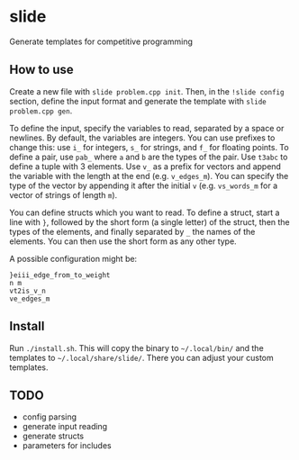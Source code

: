 # slide
Generate templates for competitive programming

## How to use
Create a new file with `slide problem.cpp init`. Then, in the `!slide config` section, define the input format and generate the template with `slide problem.cpp gen`.

To define the input, specify the variables to read, separated by a space or newlines. By default, the variables are integers. You can use prefixes to change this: use `i_` for integers, `s_` for strings, and `f_` for floating points. To define a pair, use `pab_` where `a` and `b` are the types of the pair. Use `t3abc` to define a tuple with 3 elements. Use `v_` as a prefix for vectors and append the variable with the length at the end (e.g. `v_edges_m`). You can specify the type of the vector by appending it after the initial `v` (e.g. `vs_words_m` for a vector of strings of length `m`).

You can define structs which you want to read. To define a struct, start a line with `}`, followed by the short form (a single letter) of the struct, then the types of the elements, and finally separated by `_` the names of the elements. You can then use the short form as any other type.

A possible configuration might be:

```
}eiii_edge_from_to_weight
n m
vt2is_v_n
ve_edges_m
```

## Install
Run `./install.sh`. This will copy the binary to `~/.local/bin/` and the templates to `~/.local/share/slide/`. There you can adjust your custom templates.

## TODO
 - config parsing
 - generate input reading
 - generate structs
 - parameters for includes
